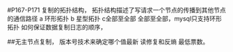 #P167-P171
复制的拓扑结构，
拓扑结构描述了写请求一个节点的传播到其他节点的通信路径
a 环形拓扑
b 星型拓扑
c全部至全部
全部至全部，mysql只支持环形拓扑
如何保证数据复制日志的顺序，

##无主节点复制，
版本号技术来确定哪个值最新
读修复和反熵
最低票数。
